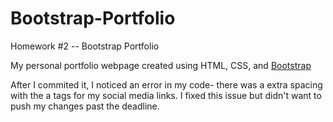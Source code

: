 # Bootstrap-Portfolio
Homework #2  -- Bootstrap Portfolio

My personal portfolio webpage created using HTML, CSS, and [Bootstrap](https://getbootstrap.com/)

After I commited it, I noticed an error in my code- there was a extra spacing with the a tags for my social media links. I fixed this issue but didn't want to push my changes past the deadline. 
